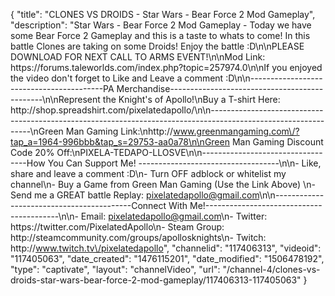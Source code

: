 {
    "title": "CLONES VS DROIDS - Star Wars - Bear Force 2 Mod Gameplay",
    "description": "Star Wars - Bear Force 2 Mod Gameplay -  Today we have some Bear Force 2 Gameplay and this is a taste to whats to come!  In this battle Clones are taking on some Droids!  Enjoy the battle :D\n\nPLEASE DOWNLOAD FOR NEXT CALL TO ARMS EVENT!\n\nMod Link:  https:\/\/forums.taleworlds.com\/index.php?topic=257974.0\n\nIf you enjoyed the video don't forget to Like and Leave a comment :D\n\n-----------------------------------------PA Merchandise----------------------------------------------\n\nRepresent the Knight's of Apollo!\nBuy a T-shirt Here: http:\/\/shop.spreadshirt.com\/pixelatedapollo\/\n\n---------------------------------------------------------------------------------------------------------------\nGreen Man Gaming Link:\nhttp:\/\/www.greenmangaming.com\/?tap_a=1964-996bbb&tap_s=29753-aa0a78\n\nGreen Man Gaming Discount Code 20% Off:\nPIXELA-TEDAPO-LLOSVE\n\n----------------------------------How You Can Support Me! -----------------------------------\n\n- Like, share and leave a comment :D\n- Turn OFF adblock or whitelist my channel\n- Buy a Game from Green Man Gaming (Use the Link Above) \n- Send me a GREAT battle Replay: pixelatedapollo@gmail.com\n\n------------------------------------------Connect With Me!-----------------------------------------\n\n- Email: pixelatedapollo@gmail.com\n- Twitter: https:\/\/twitter.com\/PixelatedApollo\n- Steam Group:  http:\/\/steamcommunity.com\/groups\/apollosknights\n- Twitch: http:\/\/www.twitch.tv\/pixelatedapollo",
    "channelid": "117406313",
    "videoid": "117405063",
    "date_created": "1476115201",
    "date_modified": "1506478192",
    "type": "captivate",
    "layout": "channelVideo",
    "url": "\/channel-4\/clones-vs-droids-star-wars-bear-force-2-mod-gameplay\/117406313-117405063"
}